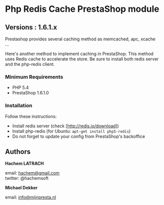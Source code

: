 # Php Redis Cache PrestaShop module

## Versions : 1.6.1.x

Prestashop provides several caching method as memcached, apc, xcache ... 

Here's another method to implement caching in PrestaShop. This method uses Redis cache to accelerate the store.
Be sure to install both redis server and the php-redis client.



### Minimum Requirements
- PHP 5.4
- PrestaShop 1.6.1.0

### Installation
Follow these instructions:

* Install redis server (check [http://redis.io/download]) 
* Install php-redis (for Ubuntu: `apt-get install php5-redis`)
* Do not forget to update your config from PrestaShop's backoffice


## Authors


**Hachem LATRACH**

email: hachem@gmail.com   
twitter: @hachemsoft


**Michael Dekker**

email: info@mijnpresta.nl
